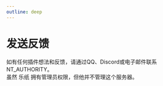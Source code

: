 ```yaml
---
outline: deep
---
```


# 发送反馈

如有任何插件想法和反馈，请通过QQ、Discord或电子邮件联系 NT_AUTHORITY。  
虽然 乐纸 拥有管理员权限，但他并不管理这个服务器。
